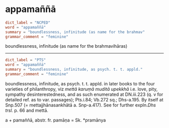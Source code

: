 # appamaññā

``` toml
dict_label = "NCPED"
word = "appamaññā"
summary = "boundlessness, infinitude (as name for the brahmav"
grammar_comment = "feminine"
```

boundlessness, infinitude (as name for the brahmavihāras)

--------------------

``` toml
dict_label = "PTS"
word = "appamaññā"
summary = "boundlessness, infinitude, as psych. t. t. appld."
grammar_comment = "feminine"
```

boundlessness, infinitude, as psych. t. t. appld. in later books to the four varieties of philanthropy, viz *mettā karuṃā muditā upekkhā* i.e. love, pity, sympathy desinterestedness, and as such enumerated at DN.iii.223 (q. v for detailed ref. as to var. passages); Pts.i.84; Vb.272 sq.; Dhs\-a.195. By itself at Snp.507 (= mettajjhānasankhātā a. Snp\-a.417). See for further expln.*Dhs trsl.* p. 66 and mettā.

a \+ pamaññā, abstr. fr. pamāṇa = Sk. \*pramānya

